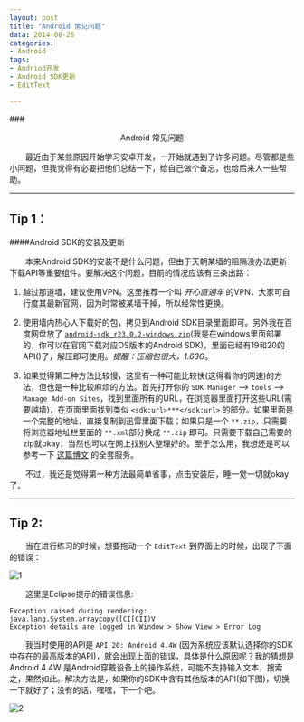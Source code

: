 ```yaml
---
layout: post
title: "Android 常见问题"
data: 2014-08-26
categories:
- Android
tags:
- Andriod开发
- Android SDK更新
- EditText

---
```


###<center>Android 常见问题</center>

　　最近由于某些原因开始学习安卓开发，一开始就遇到了许多问题。尽管都是些小问题，但我觉得有必要把他们总结一下，给自己做个备忘，也给后来人一些帮助。

---

Tip 1：
---

####Android SDK的安装及更新

　　本来Android SDK的安装不是什么问题，但由于天朝某墙的阻隔没办法更新下载API等重要组件。要解决这个问题，目前的情况应该有三条出路：

1. 越过那道墙，建议使用VPN。这里推荐一个叫 *开心直通车* 的VPN，大家可自行度其最新官网，因为时常被某墙干掉，所以经常性更换。

2. 使用墙内热心人下载好的包，拷贝到Android SDK目录里面即可。另外我在百度网盘放了 [`android-sdk_r23.0.2-windows.zip`]()(我是在windows里面部署的，你可以在官网下载对应OS版本的Android SDK)，里面已经有19和20的API()了，解压即可使用。*提醒：压缩包很大，1.63G*。

3. 如果觉得第二种方法比较慢，这里有一种可能比较快(这得看你的网速)的方法，但也是一种比较麻烦的方法。首先打开你的 `SDK Manager` --> `tools` --> `Manage Add-on Sites`，找到里面所有的URL，在浏览器里面打开这些URL(需要越墙)，在页面里面找到类似 `<sdk:url>***</sdk:url>` 的部分。如果里面是一个完整的地址，直接复制到迅雷里面下载；如果只是一个 `**.zip`，只需要将浏览器地址栏里面的 `**.xml`部分换成 `**.zip` 即可。只需要下载自己需要的zip就okay，当然也可以在网上找别人整理好的。至于怎么用，我想还是可以参考一下 [这篇博文](http://blog.csdn.net/harvic880925/article/details/37913801) 的全套服务。

　　不过，我还是觉得第一种方法最简单省事，点击安装后，睡一觉一切就okay了。

---

Tip 2:
---

　　当在进行练习的时候，想要拖动一个 `EditText` 到界面上的时候，出现了下面的错误：

![1](1.jpg)

　　这里是Eclipse提示的错误信息:

	Exception raised during rendering: java.lang.System.arraycopy([CI[CII)V
	Exception details are logged in Window > Show View > Error Log


　　我当时使用的API是 `API 20: Android 4.4W` (因为系统应该默认选择你的SDK中存在的最高版本的API)，就会出现上面的错误，具体是什么原因呢？我的猜想是 Android 4.4W 是Android穿戴设备上的操作系统，可能不支持输入文本，搜索之，果然如此。解决方法是，如果你的SDK中含有其他版本的API(如下图)，切换一下就好了；没有的话，嘿嘿，下一个吧。

![2](2.jpg)
